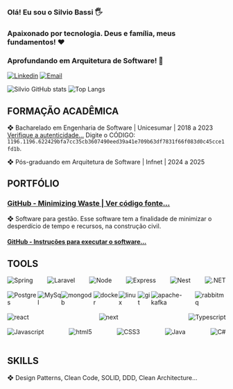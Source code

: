 ### Olá! Eu sou o Silvio Bassi 🖐️

### Apaixonado por tecnologia. Deus e família, meus fundamentos! ❤️

### Aprofundando em Arquitetura de Software! 📘

[![Linkedin](https://img.shields.io/badge/LinkedIn-0077B5?style=for-the-badge&logo=linkedin&logoColor=white)](https://www.linkedin.com/in/silvio-bassi/)
[![Email](https://img.shields.io/badge/Gmail-D14836?style=for-the-badge&logo=gmail&logoColor=white)](mailto:silviobassi2@gmail.com)

![Silvio GitHub stats](https://github-readme-stats.vercel.app/api?username=silviobassi&show_icons=true&theme=dracula)
![Top Langs](https://github-readme-stats.vercel.app/api/top-langs/?username=silviobassi&hide_progress=false&theme=dracula&layout=compact)

## FORMAÇÃO ACADÊMICA

❖ Bacharelado em Engenharia de Software | Unicesumar | 2018 a 2023<br/>
[Verifique a autenticidade...](https://www.unicesumar.edu.br/valida-diploma/) 
Digite o CÓDIGO: `1196.1196.622429bfa7cc35cb3607490eed39a41e709b63df7831f66f083d0c45cce1fd1b`.

❖ Pós-graduando em Arquitetura de Software | Infnet | 2024 a 2025<br/>

## PORTFÓLIO

### [GitHub - Minimizing Waste | Ver código fonte...](https://github.com/silviobassi/minimizing)

❖ Software para gestão. Esse software tem a finalidade de minimizar o desperdício de tempo e recursos, na construção civil.

#### [GitHub - Instruções para executar o software...](https://github.com/silviobassi/minimizing-executables)

## TOOLS

<div style="display: flex; justify-content:space-between;">
    <img align="center" src="https://img.shields.io/badge/Spring-6DB33F?style=for-the-badge&logo=spring&logoColor=white" alt="Spring">
    <img align="center" src="https://img.shields.io/badge/Laravel-FF2D20?style=for-the-badge&logo=laravel&logoColor=white" alt="Laravel">
    <img align="center" src="https://img.shields.io/badge/Node%20js-339933?style=for-the-badge&logo=nodedotjs&logoColor=white" alt="Node">
    <img align="center" src="https://img.shields.io/badge/Express%20js-000000?style=for-the-badge&logo=express&logoColor=white" alt="Express">
    <img align="center" src="https://img.shields.io/badge/nestjs-E0234E?style=for-the-badge&logo=nestjs&logoColor=white" alt="Nest">
 <img align="center" src="https://img.shields.io/badge/.NET-512BD4?style=for-the-badge&logo=dotnet&logoColor=white" alt=".NET">
    
</div></br>
<div style="display: flex; justify-content:space-between;">
    <img align="center" src="https://img.shields.io/badge/PostgreSQL-316192?style=for-the-badge&logo=postgresql&logoColor=white" alt="Postgres">
    <img align="center" src="https://img.shields.io/badge/MySQL-005C84?style=for-the-badge&logo=mysql&logoColor=white" alt="MySql">
    <img align="center" src="https://img.shields.io/badge/MongoDB-4EA94B?style=for-the-badge&logo=mongodb&logoColor=white" alt="mongodb">
    <img align="center" src="https://img.shields.io/badge/Docker-2CA5E0?style=for-the-badge&logo=docker&logoColor=white" alt="docker">
    <img align="center" src="https://img.shields.io/badge/Linux-FCC624?style=for-the-badge&logo=linux&logoColor=black" alt="linux">
    <img align="center" src="https://img.shields.io/badge/GIT-E44C30?style=for-the-badge&logo=git&logoColor=white" alt="git">
    <img align="center" src="https://img.shields.io/badge/Apache_Kafka-231F20?style=for-the-badge&logo=apache-kafka&logoColor=white" alt="apache-kafka">
    <img align="center" src="https://img.shields.io/badge/rabbitmq-%23FF6600.svg?&style=for-the-badge&logo=rabbitmq&logoColor=white" alt="rabbitmq">
</div></br>
<div style="display: flex; justify-content:space-between;">
    <img align="center" src="https://img.shields.io/badge/React-20232A?style=for-the-badge&logo=react&logoColor=61DAFB" alt="react">
    <img align="center" src="https://img.shields.io/badge/next%20js-000000?style=for-the-badge&logo=nextdotjs&logoColor=white" alt="next">
    <img align="center" src="https://img.shields.io/badge/TypeScript-007ACC?style=for-the-badge&logo=typescript&logoColor=white" alt="Typescript">
</div></br>
<div style="display: flex; justify-content:space-between;">
    <img align="center" src="https://img.shields.io/badge/JavaScript-323330?style=for-the-badge&logo=javascript&logoColor=F7DF1E" alt="Javascript">
    <img align="center" src="https://img.shields.io/badge/HTML5-E34F26?style=for-the-badge&logo=html5&logoColor=white" alt="html5">
    <img align="center" src="https://img.shields.io/badge/CSS3-1572B6?style=for-the-badge&logo=css3&logoColor=white" alt="CSS3">
    <img align="center" src="https://img.shields.io/badge/Java-ED8B00?style=for-the-badge&logo=java&logoColor=white" alt="Java">
    <img align="center" src="https://img.shields.io/badge/C%23-239120?style=for-the-badge&logo=csharp&logoColor=white" alt="C#">
</div></br>

## SKILLS

❖ Design Patterns, Clean Code, SOLID, DDD, Clean Architecture...
